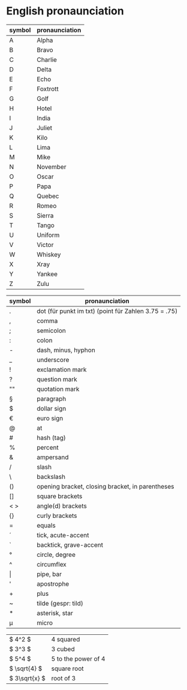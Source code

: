 # English pronaunciation

|symbol|pronaunciation|
|---|---|
| A | Alpha|
| B | Bravo|
| C | Charlie|
| D | Delta|
| E | Echo|
| F | Foxtrott|
| G | Golf|
| H | Hotel|
| I | India|
| J | Juliet|
| K | Kilo|
| L | Lima|
| M | Mike|
| N | November|
| O | Oscar|
| P | Papa|
| Q | Quebec|
| R | Romeo|
| S | Sierra|
| T | Tango|
| U | Uniform|
| V | Victor|
| W | Whiskey|
| X | Xray|
| Y | Yankee|
| Z | Zulu|


|symbol|pronaunciation|
|---|---|
| .|dot (für punkt im txt) (point für Zahlen 3.75 = .75)|
| ,|comma|
| ;|semicolon|
| :|colon|
| -|dash, minus, hyphon|
| _|underscore|
| !|exclamation mark|
| ?|question mark|
|""|quotation mark|
| §|paragraph|
| $|dollar sign|
| €|euro sign|
| @|at|
| #|hash (tag)|
| %|percent|
| &|ampersand|
| /|slash|
| \ | backslash|
|()|opening bracket, closing bracket, in parentheses|
|[]|square brackets|
|\< > | angle(d) brackets|
|{}|curly brackets|
| =|equals|
| ´|tick, acute-accent|
| `|backtick, grave-accent|
| °|circle, degree|
| ^|circumflex|
|\||pipe, bar|
| '|apostrophe|
| +|plus|
| ~|tilde (gespr: tild)|
| *|asterisk, star|
| µ|micro|

|||
|---|---|
|$ 4^2 $|4 squared|
|$ 3^3 $|3 cubed|
|$ 5^4 $|5 to the power of 4|
|$ \sqrt{4} $|square root|
|$ 3\sqrt{x} $|root of 3|